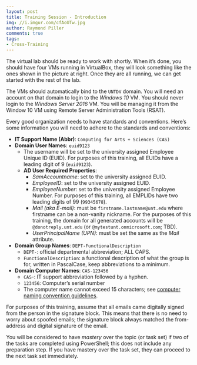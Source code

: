 ```yaml
---
layout: post
title: Training Session - Introduction
img: //i.imgur.com/cfAoUTw.jpg
author: Raymond Piller
comments: true
tags:
- Cross-Training
---
```

<img src="//i.imgur.com/WphmK3K.png" alt="" style="clear:right; float:right;" />
<img src="//i.imgur.com/B501WS3.png" alt="" style="clear:right; float:right;" />
The virtual lab should be ready to work with shortly.
When it’s done, you should have four VMs running in VirtualBox, they will look something like the ones shown in the picture at right.
Once they are all running, we can get started with the rest of the lab.

The VMs should automatically bind to the `UNTDV` domain.
You will need an account on that domain to login to the *Windows 10* VM.
You should never login to the *Windows Server 2016* VM.
You will be managing it from the Window 10 VM using Remote Server Administration Tools (RSAT).

Every good organization needs to have standards and conventions.
Here’s some information you will need to adhere to the standards and conventions:
- **IT Support Name (Abbr)**: `Computing for Arts + Sciences (CAS)`
- **Domain User Names**: `euid9123`
  - The username will be set to the university assigned Employee Unique ID (EUID). For purposes of this training, all EUIDs have a leading digit of 9 (`euid9123`).
  - **AD User Required Properties**:
    - *SamAccountname*: set to the university assigned EUID.
    - *EmployeeID*: set to the university assigned EUID.
    - *EmployeeNumber*: set to the university assigned Employee Number. For purposes of this training, all EMPLIDs have two leading digits of 99 (`99345678`).
    - *Mail (aka E-mail)*: must be `firstname.lastname@unt.edu` where firstname can be a non-vanity nickname. For the purposes of this training, the domain for all generated accounts will be `@donotreply.unt.edu` (or `@mytestunt.onmicrosoft.com`; TBD).
    - *UserPrincipalName (UPN)*: must be set the same as the *Mail* attribute.
- **Domain Group Names**: `DEPT-FunctionalDescription`
  - `DEPT-`: official departmental abbreviation; ALL CAPS.
  - `FunctionalDescription`: a functional description of what the group is for, written in PascalCase, keep abbreviations to a minimum.
- **Domain Computer Names**: `CAS-123456`
  - `CAS`-: IT support abbreviation followed by a hyphen.
  - `123456`: Computer’s serial number
  - The computer name cannot exceed 15 characters; see [computer naming convention guidelines](/training/computer-naming-convention/).

For purposes of this training, assume that all emails came digitally signed from the person in the signature block.
This means that there is no need to worry about spoofed emails; the signature block always matched the from-address and digital signature of the email.

You will be considered to have *mastery* over the topic (or task set) if two of the tasks are completed using PowerShell; this does not include any preparation step.
If you have mastery over the task set, they can proceed to the next task set immediately.
